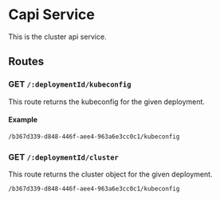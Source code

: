 # Capi Service

This is the cluster api service.

## Routes

### GET `/:deploymentId/kubeconfig`

This route returns the kubeconfig for the given deployment.

#### Example

```bash
/b367d339-d848-446f-aee4-963a6e3cc0c1/kubeconfig
```

### GET `/:deploymentId/cluster`

This route returns the cluster object for the given deployment.

```bash
/b367d339-d848-446f-aee4-963a6e3cc0c1/kubeconfig
```
